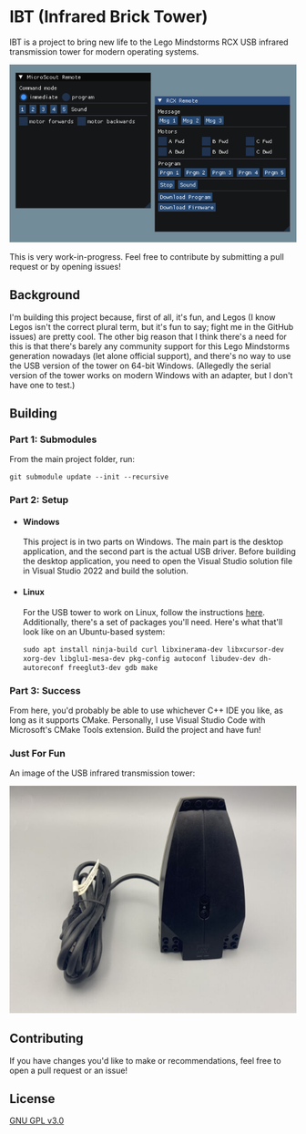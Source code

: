 # IBT (Infrared Brick Tower)

IBT is a project to bring new life to the Lego Mindstorms RCX USB infrared transmission tower for modern operating systems.

![A screenshot of the main application.](images/screenshot.png)

This is very work-in-progress. Feel free to contribute by submitting a pull request or by opening issues!

## Background
I'm building this project because, first of all, it's fun, and Legos (I know Legos isn't the correct plural term, but it's fun to say; fight me in the GitHub issues) are pretty cool. The other big reason that I think there's a need for this is that there's barely any community support for this Lego Mindstorms generation nowadays (let alone official support), and there's no way to use the USB version of the tower on 64-bit Windows. (Allegedly the serial version of the tower works on modern Windows with an adapter, but I don't have one to test.)

## Building

### Part 1: Submodules

From the main project folder, run:
```
git submodule update --init --recursive
```

### Part 2: Setup
- #### Windows
    This project is in two parts on Windows. The main part is the desktop application, and the second part is the actual USB driver. Before building the desktop application, you need to open the Visual Studio solution file in Visual Studio 2022 and build the solution.

- #### Linux
    For the USB tower to work on Linux, follow the instructions [here](https://pbrick.info/index.html-p=178.html).
    Additionally, there's a set of packages you'll need. Here's what that'll look like on an Ubuntu-based system:
    ```
    sudo apt install ninja-build curl libxinerama-dev libxcursor-dev xorg-dev libglu1-mesa-dev pkg-config autoconf libudev-dev dh-autoreconf freeglut3-dev gdb make
    ```

### Part 3: Success

From here, you'd probably be able to use whichever C++ IDE you like, as long as it supports CMake. Personally, I use Visual Studio Code with Microsoft's CMake Tools extension. Build the project and have fun!


### Just For Fun
An image of the USB infrared transmission tower:

![An image of the Lego USB infrared transmission tower](images/tower.jpg)

## Contributing
If you have changes you'd like to make or recommendations, feel free to open a pull request or an issue!

## License
[GNU GPL v3.0](https://choosealicense.com/licenses/gpl-3.0/)
